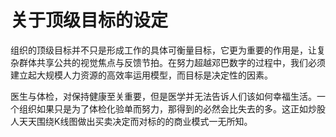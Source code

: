 # 关于顶级目标的设定

组织的顶级目标并不只是形成工作的具体可衡量目标，它更为重要的作用是，让复杂群体共享公共的视觉焦点与反馈节拍。在努力超越邓巴数字的过程中，我们必须建立起大规模人力资源的高效率运用模型，而目标是决定性的因素。

医生与体检，对保持健康至关重要，但是医学并无法告诉人们该如何幸福生活。一个组织如果只是为了体检化验单而努力，那得到的必然会比失去的多。这正如炒股人天天围绕K线图做出买卖决定而对标的的商业模式一无所知。
